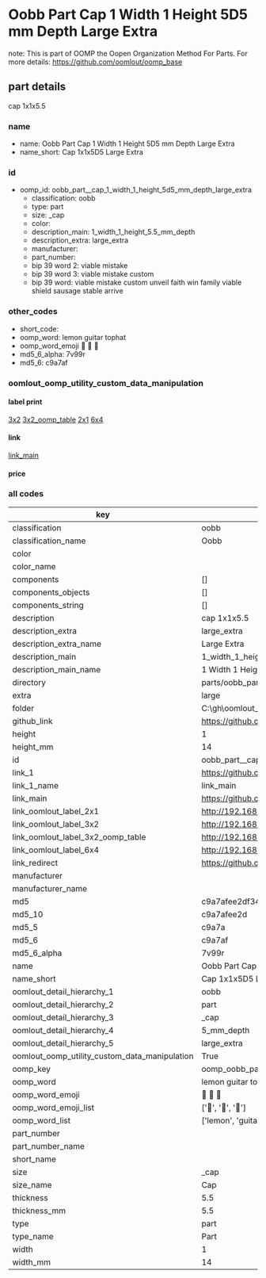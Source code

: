 # Oobb Part  Cap 1 Width 1 Height 5D5 mm Depth Large Extra  

note: This is part of OOMP the Oopen Organization Method For Parts. For more details: https://github.com/oomlout/oomp_base

##  part details
  



 cap 1x1x5.5



### name
* name: Oobb Part  Cap 1 Width 1 Height 5D5 mm Depth Large Extra
* name_short:  Cap 1x1x5D5 Large Extra
### id
* oomp_id: oobb_part__cap_1_width_1_height_5d5_mm_depth_large_extra
  * classification: oobb
  * type: part
  * size: _cap
  * color: 
  * description_main: 1_width_1_height_5.5_mm_depth
  * description_extra: large_extra
  * manufacturer: 
  * part_number: 
  * bip 39 word 2: viable mistake
  * bip 39 word 3: viable mistake custom
  * bip 39 word: viable mistake custom unveil faith win family viable shield sausage stable arrive

### other_codes
* short_code: 
* oomp_word: lemon guitar tophat
* oomp_word_emoji :lemon: :guitar: :tophat:
* md5_6_alpha: 7v99r
* md5_6: c9a7af






### oomlout_oomp_utility_custom_data_manipulation
#### label print
[3x2](http://192.168.1.245:1112/?label=oomp%207v99r)
[3x2_oomp_table](http://192.168.1.108:1112/?label=oomp%207v99r)
[2x1](http://192.168.1.242:1112/?label=oomp%207v99r)
[6x4](http://192.168.1.55:1112/?label=oomp%207v99r)    

#### link

[link_main](https://github.com/oomlout/oomlout_oobb_version_4_generated_parts/tree/main/navigation_oomp/oobb/part/_cap/1_width_1_height_5.5_mm_depth/large_extra/part)                              

#### price







### all codes 
| key | value |  
| --- | --- |  
| classification | oobb |  
| classification_name | Oobb |  
| color |  |  
| color_name |  |  
| components | [] |  
| components_objects | [] |  
| components_string | [] |  
| description |  cap 1x1x5.5 |  
| description_extra | large_extra |  
| description_extra_name | Large Extra |  
| description_main | 1_width_1_height_5.5_mm_depth |  
| description_main_name | 1 Width 1 Height 5.5 mm Depth |  
| directory | parts/oobb_part__cap_1_width_1_height_5d5_mm_depth_large_extra |  
| extra | large |  
| folder | C:\gh\oomlout_oobb_version_4_generated_parts\parts\oobb_part__cap_1_width_1_height_5d5_mm_depth_large_extra |  
| github_link | https://github.com/oomlout/oomlout_oomp_part_src/tree/main/parts/oobb_part__cap_1_width_1_height_5d5_mm_depth_large_extra |  
| height | 1 |  
| height_mm | 14 |  
| id | oobb_part__cap_1_width_1_height_5d5_mm_depth_large_extra |  
| link_1 | https://github.com/oomlout/oomlout_oobb_version_4_generated_parts/tree/main/navigation_oomp/oobb/part/_cap/1_width_1_height_5.5_mm_depth/large_extra/part |  
| link_1_name | link_main |  
| link_main | https://github.com/oomlout/oomlout_oobb_version_4_generated_parts/tree/main/navigation_oomp/oobb/part/_cap/1_width_1_height_5.5_mm_depth/large_extra/part |  
| link_oomlout_label_2x1 | http://192.168.1.242:1112/?label=oomp%207v99r |  
| link_oomlout_label_3x2 | http://192.168.1.245:1112/?label=oomp%207v99r |  
| link_oomlout_label_3x2_oomp_table | http://192.168.1.108:1112/?label=oomp%207v99r |  
| link_oomlout_label_6x4 | http://192.168.1.55:1112/?label=oomp%207v99r |  
| link_redirect | https://github.com/oomlout/oomlout_oobb_version_4_generated_parts/tree/main/parts/oobb__cap_01_01_5d5_ex_large |  
| manufacturer |  |  
| manufacturer_name |  |  
| md5 | c9a7afee2df34a53ed290ee66d237f9a |  
| md5_10 | c9a7afee2d |  
| md5_5 | c9a7a |  
| md5_6 | c9a7af |  
| md5_6_alpha | 7v99r |  
| name | Oobb Part  Cap 1 Width 1 Height 5D5 mm Depth Large Extra |  
| name_short |  Cap 1x1x5D5 Large Extra |  
| oomlout_detail_hierarchy_1 | oobb |  
| oomlout_detail_hierarchy_2 | part |  
| oomlout_detail_hierarchy_3 | _cap |  
| oomlout_detail_hierarchy_4 | 5_mm_depth |  
| oomlout_detail_hierarchy_5 | large_extra |  
| oomlout_oomp_utility_custom_data_manipulation | True |  
| oomp_key | oomp_oobb_part__cap_1_width_1_height_5d5_mm_depth_large_extra |  
| oomp_word | lemon guitar tophat |  
| oomp_word_emoji | :lemon: :guitar: :tophat: |  
| oomp_word_emoji_list | [':lemon:', ':guitar:', ':tophat:'] |  
| oomp_word_list | ['lemon', 'guitar', 'tophat'] |  
| part_number |  |  
| part_number_name |  |  
| short_name |  |  
| size | _cap |  
| size_name |  Cap |  
| thickness | 5.5 |  
| thickness_mm | 5.5 |  
| type | part |  
| type_name | Part |  
| width | 1 |  
| width_mm | 14 |  
